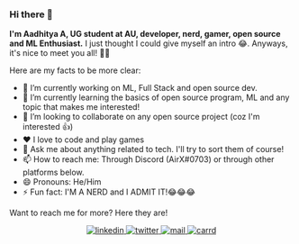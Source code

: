 ### Hi there 👋

<!--
**echo-864/echo-864** is a ✨ _special_ ✨ repository because its `README.md` (this file) appears on your GitHub profile.

Here are some ideas to get you started:

-->

**I'm Aadhitya A, UG student at AU, developer, nerd, gamer, open source and ML Enthusiast.** I just thought I could give myself an intro 😂. Anyways, it's nice to meet you all! 👋👋

Here are my facts to be more clear:
- 🔭 I’m currently working on ML, Full Stack and open source dev. 
- 🌱 I’m currently learning the basics of open source program, ML and any topic that makes me interested!
- 👯 I’m looking to collaborate on any open source project (coz I'm interested 👍) 
- ❤️ I love to code and play games 
- 💬 Ask me about anything related to tech. I'll try to sort them of course!
- 📫 How to reach me: Through Discord (AirX#0703) or through other platforms below. 
- 😄 Pronouns: He/Him
- ⚡ Fun fact: I'M A NERD and I ADMIT IT!😂😂😂

Want to reach me for more? Here they are!

<p align="center">
  <a href="https://linkedin.com/in/alphaX86"><img src="https://img.shields.io/badge/linkedin-profile-blue/?style=flat-square&logo=linkedin&labelColor=black" alt="linkedin">
  <a href="https://twitter.com/KryoX86_64"><img src="https://img.shields.io/badge/twitter-profile-blue/?style=flat-square&logo=twitter&labelColor=blue" alt="twitter">
  <a href="mailto:echo-864@wearehackerone.com"><img src="https://img.shields.io/badge/mail-red/?style=flat-square&logo=gmail&labelColor=white" alt="mail">
  <a href="https://kryome.carrd.co"><img src="https://img.shields.io/badge/carrd-red/?style=flat-square&logo=OSMC&labelColor=orange" alt="carrd">
</p>


